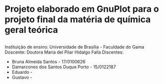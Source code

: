 # Projeto elaborado em GnuPlot para o projeto final da matéria de química geral teórica <h2>

Instituição de ensino: Universidade de Brasília - Faculdade do Gama
Doscente: Doutora Maria del Pilar Hidalgo Falla
Discentes:
  * Bruna Almeida Santos - 17/0100626
  * Damarcones dos Santos Duque Porto - 15/0122187
  * Eduardo - 
  * Gustavo - 

